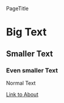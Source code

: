 PageTitle

# Big Text
## Smaller Text
### Even smaller Text
Normal Text

[Link to About](about.html)
